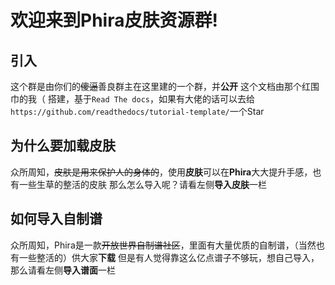 欢迎来到Phira皮肤资源群!
===================================
## 引入
这个群是由你们的~~傻逼~~善良群主在这里建的一个群，并**公开**
这个文档由那个红围巾的我（ 搭建，基于`Read The docs`，如果有大佬的话可以去给`https://github.com/readthedocs/tutorial-template/`一个Star

## 为什么要加载皮肤
众所周知，~~皮肤是用来保护人的身体的~~，使用**皮肤**可以在**Phira**大大提升手感，也有一些生草的整活的皮肤
那么怎么导入呢？请看左侧**导入皮肤**一栏

## 如何导入自制谱
众所周知，Phira是一款~~开放世界自制谱社区~~，里面有大量优质的自制谱，（当然也有一些整活的）供大家**下载**
但是有人觉得靠这么亿点谱子不够玩，想自己导入，那么请看左侧**导入谱面**一栏
